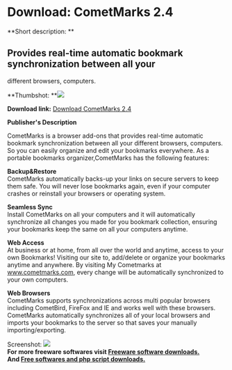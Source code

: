# Download: CometMarks 2.4

**Short description: **

## Provides real-time automatic bookmark synchronization between all your
different browsers, computers.

  
**Thumbshot: **![](http://www.freewarefiles.com/screenshot/cometmarks_md.gif)   
  
**Download link:** [Download CometMarks 2.4](http://freesoftwares.boysofts.com/CometMarks_program_49585.html)  
  

**Publisher's Description**  
  

CometMarks is a browser add-ons that provides real-time automatic bookmark
synchronization between all your different browsers, computers. So you can
easily organize and edit your bookmarks everywhere. As a portable bookmarks
organizer,CometMarks has the following features:

**Backup&Restore**  
CometMarks automatically backs-up your links on secure servers to keep them
safe. You will never lose bookmarks again, even if your computer crashes or
reinstall your browsers or operating system.

**Seamless Sync**  
Install CometMarks on all your computers and it will automatically synchronize
all changes you made for you bookmark collection, ensuring your bookmarks keep
the same on all your computers anytime.

**Web Access**  
At business or at home, from all over the world and anytime, access to your
own Bookmarks! Visiting our site to, add/delete or organize your bookmarks
anytime and anywhere. By visiting My Cometmarks at www.cometmarks.com, every
change will be automatically synchronized to your own computers.

**Web Browsers**  
CometMarks supports synchronizations across multi popular browsers including
CometBird, FireFox and IE and works well with these browsers. CometMarks
automatically synchronizes all of your local browsers and imports your
bookmarks to the server so that saves your manually importing/exporting.

  
  
Screenshot: ![](http://www.freewarefiles.com/screenshot/cometmarks.gif)  
**For more freeware softwares visit [Freeware software downloads.](http://freesoftwares.boysofts.com/)**   
**And [Free softwares and php script downloads.](http://www.boysofts.com/)**

